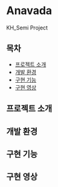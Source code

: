 # Anavada
KH_Semi Project

## 목차
- [프로젝트 소개](#프로젝트-소개)
- [개발 환경](#개발-환경)
- [구현 기능](#구현-기능)
- [구현 영상](#구현-영상)

## 프로젝트 소개


## 개발 환경

## 구현 기능

## 구현 영상
